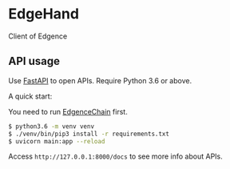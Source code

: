 # EdgeHand
Client of Edgence

## API usage

Use [FastAPI](https://github.com/tiangolo/fastapi) to open APIs. Require Python 3.6 or above. 

A quick start:

You need to run [EdgenceChain](https://github.com/EdgeIntelligenceChain/EdgenceChain) first.

```bash
$ python3.6 -m venv venv
$ ./venv/bin/pip3 install -r requirements.txt
$ uvicorn main:app --reload
```

Access `http://127.0.0.1:8000/docs` to see more info about APIs.

